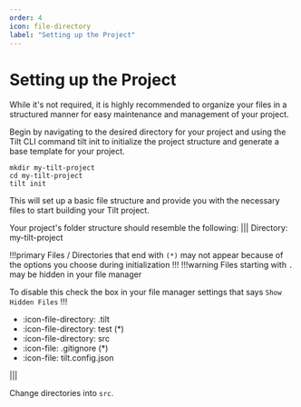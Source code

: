 ```yaml
---
order: 4
icon: file-directory
label: "Setting up the Project"
---
```


# Setting up the Project

While it's not required, it is highly recommended to organize your files in a structured manner for easy maintenance and management of your project.

Begin by navigating to the desired directory for your project and using the Tilt CLI command tilt init to initialize the project structure and generate a base template for your project.

```
mkdir my-tilt-project
cd my-tilt-project
tilt init
```

This will set up a basic file structure and provide you with the necessary files to start building your Tilt project.

Your project's folder structure should resemble the following:
||| Directory: my-tilt-project

!!!primary
Files / Directories that end with `(*)` may not appear because of the options you choose during initialization
!!!
!!!warning
Files starting with `.` may be hidden in your file manager

To disable this check the box in your file manager settings that says `Show Hidden Files`
!!!

- :icon-file-directory: .tilt
- :icon-file-directory: test (\*)
- :icon-file-directory: src
- :icon-file: .gitignore (\*)
- :icon-file: tilt.config.json

|||

Change directories into `src`.
